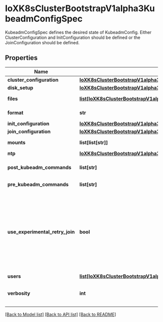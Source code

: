 # IoXK8sClusterBootstrapV1alpha3KubeadmConfigSpec

KubeadmConfigSpec defines the desired state of KubeadmConfig. Either ClusterConfiguration and InitConfiguration should be defined or the JoinConfiguration should be defined.
## Properties
Name | Type | Description | Notes
------------ | ------------- | ------------- | -------------
**cluster_configuration** | [**IoXK8sClusterBootstrapV1alpha3KubeadmConfigSpecClusterConfiguration**](IoXK8sClusterBootstrapV1alpha3KubeadmConfigSpecClusterConfiguration.md) |  | [optional] 
**disk_setup** | [**IoXK8sClusterBootstrapV1alpha3KubeadmConfigSpecDiskSetup**](IoXK8sClusterBootstrapV1alpha3KubeadmConfigSpecDiskSetup.md) |  | [optional] 
**files** | [**list[IoXK8sClusterBootstrapV1alpha3KubeadmConfigSpecFiles]**](IoXK8sClusterBootstrapV1alpha3KubeadmConfigSpecFiles.md) | Files specifies extra files to be passed to user_data upon creation. | [optional] 
**format** | **str** | Format specifies the output format of the bootstrap data | [optional] 
**init_configuration** | [**IoXK8sClusterBootstrapV1alpha3KubeadmConfigSpecInitConfiguration**](IoXK8sClusterBootstrapV1alpha3KubeadmConfigSpecInitConfiguration.md) |  | [optional] 
**join_configuration** | [**IoXK8sClusterBootstrapV1alpha3KubeadmConfigSpecJoinConfiguration**](IoXK8sClusterBootstrapV1alpha3KubeadmConfigSpecJoinConfiguration.md) |  | [optional] 
**mounts** | **list[list[str]]** | Mounts specifies a list of mount points to be setup. | [optional] 
**ntp** | [**IoXK8sClusterBootstrapV1alpha3KubeadmConfigSpecNtp**](IoXK8sClusterBootstrapV1alpha3KubeadmConfigSpecNtp.md) |  | [optional] 
**post_kubeadm_commands** | **list[str]** | PostKubeadmCommands specifies extra commands to run after kubeadm runs | [optional] 
**pre_kubeadm_commands** | **list[str]** | PreKubeadmCommands specifies extra commands to run before kubeadm runs | [optional] 
**use_experimental_retry_join** | **bool** | UseExperimentalRetryJoin replaces a basic kubeadm command with a shell script with retries for joins.   This is meant to be an experimental temporary workaround on some environments where joins fail due to timing (and other issues). The long term goal is to add retries to kubeadm proper and use that functionality.   This will add about 40KB to userdata   For more information, refer to https://github.com/kubernetes-sigs/cluster-api/pull/2763#discussion_r397306055. | [optional] 
**users** | [**list[IoXK8sClusterBootstrapV1alpha3KubeadmConfigSpecUsers]**](IoXK8sClusterBootstrapV1alpha3KubeadmConfigSpecUsers.md) | Users specifies extra users to add | [optional] 
**verbosity** | **int** | Verbosity is the number for the kubeadm log level verbosity. It overrides the &#x60;--v&#x60; flag in kubeadm commands. | [optional] 

[[Back to Model list]](../README.md#documentation-for-models) [[Back to API list]](../README.md#documentation-for-api-endpoints) [[Back to README]](../README.md)


